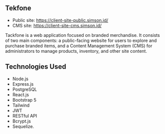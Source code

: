 
## Tekfone
- Public site: https://client-site-public.simson.id/
- CMS site: https://client-site-cms.simson.id/

Tackfone is a web application focused on branded merchandise. It consists of two main components: a public-facing website for users to explore and purchase branded items, and a Content Management System (CMS) for administrators to manage products, inventory, and other site content.

## Technologies Used
- Node.js
-  Express.js
-  PostgreSQL
-  React.js
-  Bootstrap 5
-  Tailwind
-  JWT
-  RESTful API
-  Bcrypt.js
-  Sequelize.
